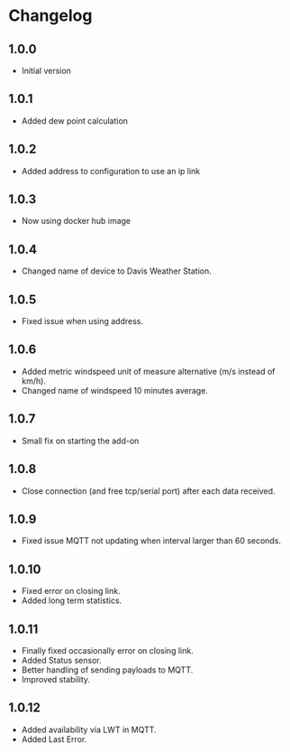 # Changelog

## 1.0.0

- Initial version

## 1.0.1

- Added dew point calculation

## 1.0.2

- Added address to configuration to use an ip link

## 1.0.3

- Now using docker hub image

## 1.0.4

- Changed name of device to Davis Weather Station.

## 1.0.5

- Fixed issue when using address.

## 1.0.6

- Added metric windspeed unit of measure alternative (m/s instead of km/h).
- Changed name of windspeed 10 minutes average.

## 1.0.7

- Small fix on starting the add-on

## 1.0.8

- Close connection (and free tcp/serial port) after each data received.

## 1.0.9

- Fixed issue MQTT not updating when interval larger than 60 seconds.

## 1.0.10

- Fixed error on closing link.
- Added long term statistics.

## 1.0.11

- Finally fixed occasionally error on closing link.
- Added Status sensor.
- Better handling of sending payloads to MQTT.
- Improved stability.

## 1.0.12

- Added availability via LWT in MQTT.
- Added Last Error.